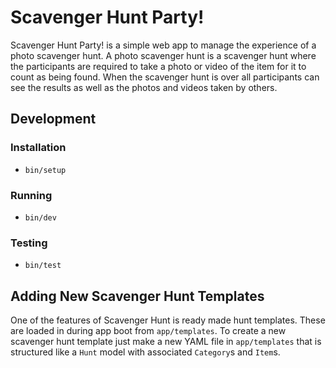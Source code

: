 # Scavenger Hunt Party!

Scavenger Hunt Party! is a simple web app to manage the experience of a photo scavenger hunt. A photo scavenger hunt is a scavenger hunt where the participants are required to take a photo or video of the item for it to count as being found. When the scavenger hunt is over all participants can see the results as well as the photos and videos taken by others.

## Development

### Installation
- `bin/setup`

### Running
- `bin/dev`

### Testing
- `bin/test`

## Adding New Scavenger Hunt Templates

One of the features of Scavenger Hunt is ready made hunt templates. These are loaded in during app boot from `app/templates`. To create a new scavenger hunt template just make a new YAML file in `app/templates` that is structured like a `Hunt` model with associated `Category`s and `Item`s.
